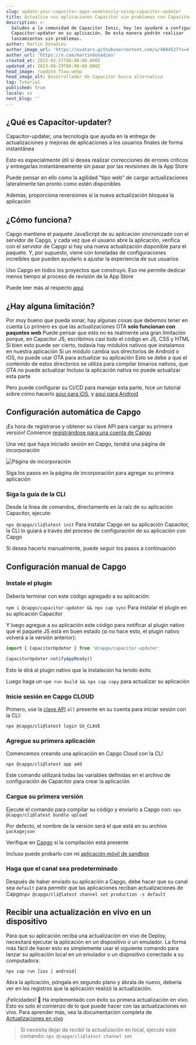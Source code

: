 ```yaml
---
slug: update-your-capacitor-apps-seamlessly-using-capacitor-updater
title: Actualice sus aplicaciones Capacitor sin problemas con Capacitor-updater
description: >-
  Saludos a la comunidad de Capacitor Ionic, hoy les ayudaré a configurar
  Capacitor-updater en su aplicación. De esta manera podrán realizar
  lanzamientos sin problemas.
author: Martin Donadieu
author_image_url: 'https://avatars.githubusercontent.com/u/4084527?v=4'
author_url: 'https://x.com/martindonadieu'
created_at: 2022-02-27T00:00:00.000Z
updated_at: 2023-06-29T00:00:00.000Z
head_image: /update_flow.webp
head_image_alt: Desarrollador de Capacitor busca alternativa
tag: Tutorial
published: true
locale: es
next_blog: ''
---
```


## ¿Qué es Capacitor-updater?

Capacitor-updater, una tecnología que ayuda en la entrega de actualizaciones y mejoras de aplicaciones a los usuarios finales de forma instantánea

Esto es especialmente útil si desea realizar correcciones de errores críticos y entregarlas instantáneamente sin pasar por las revisiones de la App Store

Puede pensar en ello como la agilidad "tipo web" de cargar actualizaciones lateralmente tan pronto como estén disponibles

Además, proporciona reversiones si la nueva actualización bloquea la aplicación

## ¿Cómo funciona?

Capgo mantiene el paquete JavaScript de su aplicación sincronizado con el servidor de Capgo, y cada vez que el usuario abre la aplicación, verifica con el servidor de Capgo si hay una nueva actualización disponible para el paquete. Y, por supuesto, viene con toneladas de configuraciones increíbles que pueden ayudarlo a ajustar la experiencia de sus usuarios

Uso Capgo en todos los proyectos que construyo. Eso me permite dedicar menos tiempo al proceso de revisión de la App Store

Puede leer más al respecto [aquí](https://capgoapp/)

## ¿Hay alguna limitación?

Por muy bueno que pueda sonar, hay algunas cosas que debemos tener en cuenta
Lo primero es que las actualizaciones OTA __solo funcionan con paquetes web__
Puede pensar que esto no es realmente una gran limitación porque, en Capacitor JS, escribimos casi todo el código en JS, CSS y HTML
Si bien esto puede ser cierto, todavía hay módulos nativos que instalamos en nuestra aplicación
Si un módulo cambia sus directorios de Android o iOS, no puede usar OTA para actualizar su aplicación
Esto se debe a que el contenido de estos directorios se utiliza para compilar binarios nativos, que OTA no puede actualizar
Incluso la aplicación nativa no puede actualizar esta parte

Pero puede configurar su CI/CD para manejar esta parte, hice un tutorial sobre cómo hacerlo [aquí para iOS](https://capgoapp/blog/automatic-capacitor-ios-build-github-action/), y [aquí para Android](https://capgoapp/blog/automatic-capacitor-android-build-github-action/)

## Configuración automática de Capgo

¡Es hora de registrarse y obtener su clave API para cargar su primera versión! Comience [registrándose para una cuenta de Capgo](/register/)

Una vez que haya iniciado sesión en Capgo, tendrá una página de incorporación

![Página de incorporación](/onboarding_1_newwebp)

Siga los pasos en la página de incorporación para agregar su primera aplicación

### Siga la guía de la CLI

Desde la línea de comandos, directamente en la raíz de su aplicación Capacitor, ejecute:

`npx @capgo/cli@latest init`
Para instalar Capgo en su aplicación Capacitor, la CLI lo guiará a través del proceso de configuración de su aplicación con Capgo

Si desea hacerlo manualmente, puede seguir los pasos a continuación

## Configuración manual de Capgo

### Instale el plugin

Debería terminar con este código agregado a su aplicación:

`npm i @capgo/capacitor-updater && npx cap sync`
Para instalar el plugin en su aplicación Capacitor

Y luego agregue a su aplicación este código para notificar al plugin nativo que el paquete JS está en buen estado (si no hace esto, el plugin nativo volverá a la versión anterior):

```js
import { CapacitorUpdater } from '@capgo/capacitor-updater'

CapacitorUpdater.notifyAppReady()
```

Esto le dirá al plugin nativo que la instalación ha tenido éxito

Luego haga un `npm run build && npx cap copy` para actualizar su aplicación

### Inicie sesión en Capgo CLOUD

Primero, use la [clave API](https://webcapgoapp/dashboard/apikeys/) `all` presente en su cuenta para iniciar sesión con la CLI:

`npx @capgo/cli@latest login SU_CLAVE`

### Agregue su primera aplicación

Comencemos creando una aplicación en Capgo Cloud con la CLI

`npx @capgo/cli@latest app add`

Este comando utilizará todas las variables definidas en el archivo de configuración de Capacitor para crear la aplicación

### Cargue su primera versión

Ejecute el comando para compilar su código y enviarlo a Capgo con:
`npx @capgo/cli@latest bundle upload`

Por defecto, el nombre de la versión será el que está en su archivo `packagejson`

Verifique en [Capgo](https://webcapgoapp/) si la compilación está presente

Incluso puede probarlo con mi [aplicación móvil de sandbox](https://capgoapp/app_mobile/)

### Haga que el canal sea predeterminado

Después de haber enviado su aplicación a Capgo, debe hacer que su canal sea `default` para permitir que las aplicaciones reciban actualizaciones de Capgo`npx @capgo/cli@latest channel set production -s default`

## Recibir una actualización en vivo en un dispositivo

Para que su aplicación reciba una actualización en vivo de Deploy, necesitará ejecutar la aplicación en un dispositivo o un emulador. La forma más fácil de hacer esto es simplemente usar el siguiente comando para lanzar su aplicación local en un emulador o un dispositivo conectado a su computadora:

    npx cap run [ios | android]

Abra la aplicación, póngala en segundo plano y ábrala de nuevo, debería ver en los registros que la aplicación realizó la actualización.

¡Felicidades! 🎉 Ha implementado con éxito su primera actualización en vivo. Esto es solo el comienzo de lo que puede hacer con las actualizaciones en vivo. Para aprender más, vea la documentación completa de [Actualizaciones en vivo](/docs/plugin/cloud-mode/getting-started/)

> Si necesita dejar de recibir la actualización en local, ejecute este comando:
`npx @capgo/cli@latest channel set`